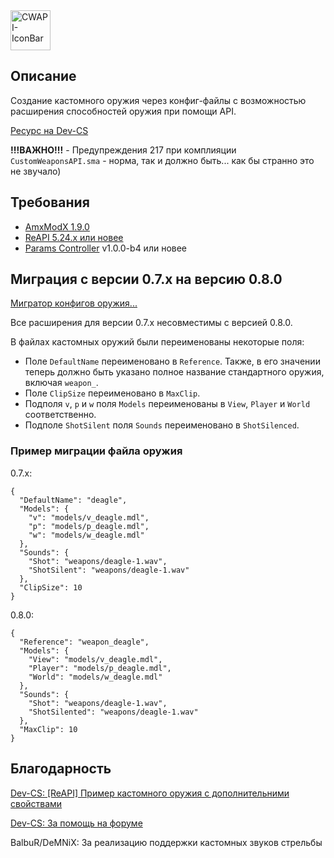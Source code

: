 <img height=64 src="https://github.com/ArKaNeMaN/amxx-CustomWeaponsAPI/blob/master/.github/IconBar-96.png?raw=true" alt="CWAPI-IconBar"/>

## Описание

Создание кастомного оружия через конфиг-файлы с возможностью расширения способностей оружия при помощи API.

[Ресурс на Dev-CS](https://dev-cs.ru/resources/852/)

**!!!ВАЖНО!!!** - Предупреждения 217 при комплияции `CustomWeaponsAPI.sma` - норма, так и должно быть... как бы странно это не звучало)

## Требования

- [AmxModX 1.9.0](https://www.amxmodx.org/downloads-new.php)
- [ReAPI 5.24.x или новее](https://github.com/s1lentq/reapi/releases/latest)
- [Params Controller](https://github.com/AmxxModularEcosystem/ParamsController) v1.0.0-b4 или новее

## Миграция с версии 0.7.x на версию 0.8.0

[Мигратор конфигов оружия...](https://amxxmodularecosystem.github.io/vue-cwapi-weapons-migrator/)

Все расширения для версии 0.7.x несовместимы с версией 0.8.0.

В файлах кастомных оружий были переименованы некоторые поля:

- Поле `DefaultName` переименовано в `Reference`. Также, в его значении теперь должно быть указано полное название стандартного оружия, включая `weapon_`.
- Поле `ClipSize` переименовано в `MaxClip`.
- Подполя `v`, `p` и `w` поля `Models` переименованы в `View`, `Player` и `World` соответственно.
- Подполе `ShotSilent` поля `Sounds` переименовано в `ShotSilenced`.

### Пример миграции файла оружия

0.7.x:

```jsonc
{
  "DefaultName": "deagle",
  "Models": {
    "v": "models/v_deagle.mdl",
    "p": "models/p_deagle.mdl",
    "w": "models/w_deagle.mdl"
  },
  "Sounds": {
    "Shot": "weapons/deagle-1.wav",
    "ShotSilent": "weapons/deagle-1.wav"
  },
  "ClipSize": 10
}
```

0.8.0:

```jsonc
{
  "Reference": "weapon_deagle",
  "Models": {
    "View": "models/v_deagle.mdl",
    "Player": "models/p_deagle.mdl",
    "World": "models/w_deagle.mdl"
  },
  "Sounds": {
    "Shot": "weapons/deagle-1.wav",
    "ShotSilented": "weapons/deagle-1.wav"
  },
  "MaxClip": 10
}
```

## Благодарность

[Dev-CS: [ReAPI] Пример кастомного оружия с дополнительними свойствами](https://dev-cs.ru/threads/1983/)

[Dev-CS: За помощь на форуме](https://dev-cs.ru/threads/7718/)

BalbuR/DeMNiX: За реализацию поддержки кастомных звуков стрельбы
